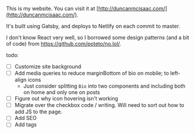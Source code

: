 This is my website. You can visit it at [http://duncanmcisaac.com/](http://duncanmcisaac.com/).

It's built using Gatsby, and deploys to Netlify on each commit to master. 

I don't know React very well, so I borrowed some design patterns (and a bit of code) from https://github.com/poteto/no.lol/. 

todo:

-[ ] Customize site background
-[ ] Add media queries to reduce marginBottom of bio on mobile; to left-align icons
  - Just consider splitting `Bio` into two components and including both on home and only one on posts
-[ ] Figure out why icon hovering isn't working
-[ ] Migrate over the checkbox code / writing. Will need to sort out how to add JS to the page.
-[ ] Add SEO
-[ ] Add tags
